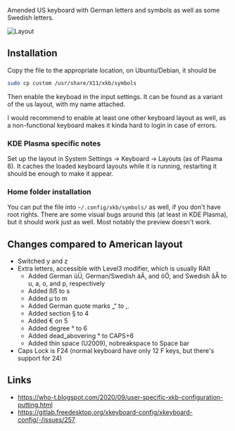 Amended US keyboard with German letters and symbols as well as some Swedish letters.

![Layout](https://github.com/wasmitnetzen/keyboard/raw/main/layout.png "Layout")

## Installation

Copy the file to the appropriate location, on Ubuntu/Debian, it should be
```Bash
sudo cp custom /usr/share/X11/xkb/symbols
```

Then enable the keyboad in the input settings. It can be found as a variant of
the us layout, with my name attached.

I would recommend to enable at least one other keyboard layout as well, as a
non-functional keyboard makes it kinda hard to login in case of errors.

### KDE Plasma specific notes

Set up the layout in System Settings -> Keyboard -> Layouts (as of Plasma 6).
It caches the loaded keyboard layouts while it is running, restarting it should
be enough to make it appear.

### Home folder installation

You can put the file into `~/.config/xkb/symbols/` as well, if you don't have
root rights. There are some visual bugs around this (at least in KDE Plasma),
but it should work just as well. Most notably the preview doesn't work.

## Changes compared to American layout
* Switched y and z
* Extra letters, accessible with Level3 modifier, which is usually RAlt
  * Added German üÜ, German/Swedish äÄ, and öÖ, and Swedish åÅ to u, a, o, and p, respectively
  * Added ßẞ to s
  * Added µ to m
  * Added German quote marks „“ to ,.
  * Added section § to 4
  * Added € on 5
  * Added degree ° to 6
  * Added dead_abovering ° to CAPS+6
  * Added thin space (U2009), nobreakspace to Space bar
* Caps Lock is F24 (normal keyboard have only 12 F keys, but there's support for 24)


## Links
* https://who-t.blogspot.com/2020/09/user-specific-xkb-configuration-putting.html
* https://gitlab.freedesktop.org/xkeyboard-config/xkeyboard-config/-/issues/257

